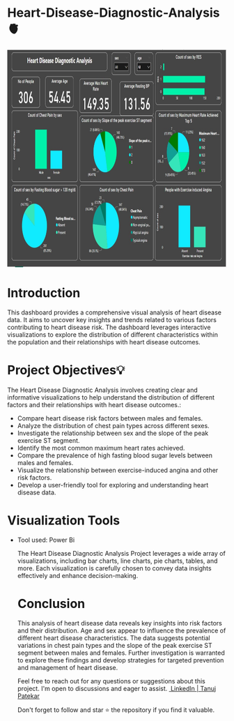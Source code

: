 # Heart-Disease-Diagnostic-Analysis 🫀
<img width="1000" height="500" alt="Coding" src="https://github.com/tanujpatekar/Heart-Disease-Diagnostic-Analysis/blob/main/Dashboard_Image_Heart%20Disease%20Diagnostic%20Analysis.jpg">

<h1><a name="introduction">Introduction</a></h1>
<p>This dashboard provides a comprehensive visual analysis of heart disease data. It aims to uncover key insights and trends related to various factors contributing to heart disease risk. The dashboard leverages interactive visualizations to explore the distribution of different characteristics within the population and their relationships with heart disease outcomes.</p>
<h1><a name="projectobjectives">Project Objectives💡</a></h1>
<p>The Heart Disease Diagnostic Analysis involves creating clear and informative visualizations to help understand the distribution of different factors and their relationships with heart disease outcomes.:</p>
<ul>
  <li>Compare heart disease risk factors between males and females.</li>
  <li>Analyze the distribution of chest pain types across different sexes.</li>
  <li>Investigate the relationship between sex and the slope of the peak exercise ST segment.</li>
  <li>Identify the most common maximum heart rates achieved.</li>
  <li>Compare the prevalence of high fasting blood sugar levels between males and females.</li>
  <li>Visualize the relationship between exercise-induced angina and other risk factors.</li>
  <li>Develop a user-friendly tool for exploring and understanding heart disease data.</li>
</ul>
<h1><a name="visualizationtools">Visualization Tools</a></h1>
<ul><li>Tool used: Power Bi</li>

        
<p>The  Heart Disease Diagnostic Analysis Project leverages a wide array of visualizations, including bar charts, line charts, pie charts, tables, and more. Each visualization is carefully chosen to convey data insights effectively and enhance decision-making.</p>
<h1><a name="conclusion">Conclusion</a></h1>
<p>This analysis of heart disease data reveals key insights into risk factors and their distribution. Age and sex appear to influence the prevalence of different heart disease characteristics. The data suggests potential variations in chest pain types and the slope of the peak exercise ST segment between males and females. Further investigation is warranted to explore these findings and develop strategies for targeted prevention and management of heart disease.</p>

<p>Feel free to reach out for any questions or suggestions about this project. I'm open to discussions and eager to assist.
  <a href="https://www.linkedin.com/in/tanuj-patekar/">
  <img src=" Linkedln | Tanuj Patekar" alt=""> Linkedln | Tanuj Patekar</a><br>
  <p> Don't forget to follow and star ⭐ the repository if you find it valuable.</p>
 
